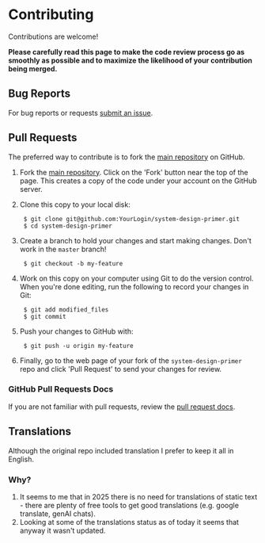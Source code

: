 Contributing
============

Contributions are welcome!

**Please carefully read this page to make the code review process go as smoothly as possible and to maximize the likelihood of your contribution being merged.**

## Bug Reports

For bug reports or requests [submit an issue](https://github.com/ido777/system-design-primer-update/issues).

## Pull Requests

The preferred way to contribute is to fork the
[main repository](https://github.com/ido777/system-design-primer-update) on GitHub.

1. Fork the [main repository](https://github.com/ido777/system-design-primer-update).  Click on the 'Fork' button near the top of the page.  This creates a copy of the code under your account on the GitHub server.

2. Clone this copy to your local disk:

        $ git clone git@github.com:YourLogin/system-design-primer.git
        $ cd system-design-primer

3. Create a branch to hold your changes and start making changes. Don't work in the `master` branch!

        $ git checkout -b my-feature

4. Work on this copy on your computer using Git to do the version control. When you're done editing, run the following to record your changes in Git:

        $ git add modified_files
        $ git commit

5. Push your changes to GitHub with:

        $ git push -u origin my-feature

6. Finally, go to the web page of your fork of the `system-design-primer` repo and click 'Pull Request' to send your changes for review.

### GitHub Pull Requests Docs

If you are not familiar with pull requests, review the [pull request docs](https://help.github.com/articles/using-pull-requests/).

## Translations

Although the original repo included translation I prefer to keep it all in English.

### Why?

1) It seems to me that in 2025 there is no need for translations of static text - there are plenty of free tools to get good translations (e.g. google translate, genAI chats).
2) Looking at some of the translations status as of today it seems that anyway it wasn't updated.


